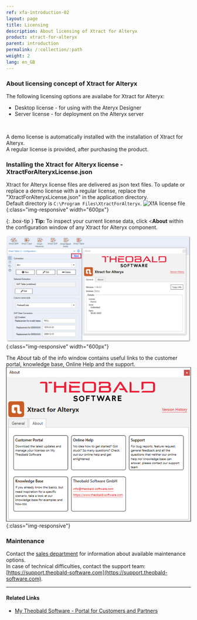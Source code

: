 ```yaml
---
ref: xfa-introduction-02
layout: page
title: Licensing
description: About licensing of Xtract for Alteryx
product: xtract-for-alteryx
parent: introduction
permalink: /:collection/:path
weight: 2
lang: en_GB
---
```


### About licensing concept of Xtract for Alteryx
The following licensing options are availabe for Xtract for Alteryx:
- Desktop license - for using with the Ateryx Designer
- Server license - for deployment on the Alteryx server
<br>

A demo license is automatically installed with the installation of Xtract for Alteryx. <br>
A regular license is provided, after purchasing the product. 

### Installing the Xtract for Alteryx license - XtractForAlteryxLicense.json
Xtract for Alteryx license files are delivered as json text files.
To update or replace a demo license with a regular license, replace the "XtractForAlteryxLicense.json" in the application directory.<br>
Default directory is `C:\Program Files\XtractForAlteryx`.
![XfA license file](/img/content/xfa/xfa_license_json.png){:class="img-responsive" width="600px"}

{: .box-tip }
**Tip:** To inspect your current license data, click <**About** within the configuration window of any Xtract for Alteryx component.<br>


![License information](/img/content/xfa/xfa_about_license.png){:class="img-responsive" width="600px"}

The *About* tab of the info window contains useful links to the customer portal, knowledge base, Online Help and the support. <br> 
![Abot](/img/content/about-xfa.png){:class="img-responsive"}

### Maintenance
Contact the [sales department](mailto:sales@theobald-software.com) for information about available maintenance options.<br>
In case of technical difficulties, contact the support team: [https://support.theobald-software.com](https://support.theobald-software.com).

****
#### Related Links
- [My Theobald Software - Portal for Customers and Partners](https://my.theobald-software.com/)
